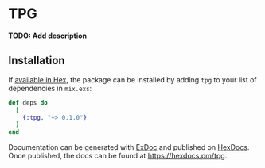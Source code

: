 # TPG

**TODO: Add description**

## Installation

If [available in Hex](https://hex.pm/docs/publish), the package can be installed
by adding `tpg` to your list of dependencies in `mix.exs`:

```elixir
def deps do
  [
    {:tpg, "~> 0.1.0"}
  ]
end
```

Documentation can be generated with [ExDoc](https://github.com/elixir-lang/ex_doc)
and published on [HexDocs](https://hexdocs.pm). Once published, the docs can
be found at <https://hexdocs.pm/tpg>.

